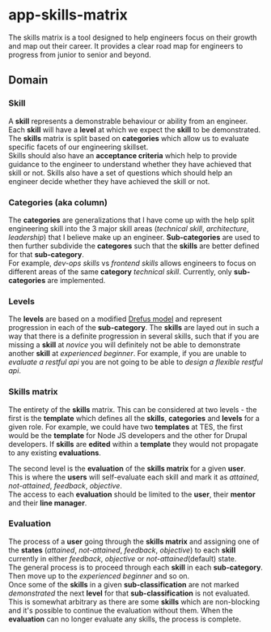 # app-skills-matrix

The skills matrix is a tool designed to help engineers focus on their growth and map out their career.
It provides a clear road map for engineers to progress from junior to senior and beyond.

## Domain

### Skill

A **skill** represents a demonstrable behaviour or ability from an engineer.  
Each **skill** will have a **level** at which we expect the **skill** to be demonstrated.  
The **skills** matrix is split based on **categories** which allow us to evaluate specific facets of our engineering skillset.  
Skills should also have an **acceptance criteria** which help to provide guidance to the engineer to understand whether they have achieved that skill or not.
Skills also have a set of questions which should help an engineer decide whether they have achieved the skill or not.

### Categories (aka column)

The **categories** are generalizations that I have come up with the help split engineering skill into the 3 major skill areas (*technical skill*, *architecture*, *leadership*) that I believe make up an engineer.
**Sub-categories** are used to then further subdivide the **categores** such that the **skills** are better defined for that **sub-category**.  
For example, *dev-ops skills* vs *frontend skills* allows engineers to focus on different areas of the same **category** *technical skill*.
Currently, only **sub-categories** are implemented.

### Levels

The **levels** are based on a modified [Drefus model](https://en.wikipedia.org/wiki/Dreyfus_model_of_skill_acquisition) and represent progression in each of the **sub-category**.
The **skills** are layed out in such a way that there is a definite progression in several skills, such that if you are missing a **skill** at *novice* you will definitely not be able to demonstrate another **skill** at *experienced beginner*.
For example, if you are unable to *evaluate a restful api* you are not going to be able to *design a flexible restful api*.

### Skills matrix

The entirety of the **skills** matrix.
This can be considered at two levels - the first is the **template** which defines all the **skills**, **categories** and **levels** for a given role.
For example, we could have two **templates** at TES, the first would be the **template** for Node JS developers and the other for Drupal developers.
If **skills** are **edited** within a **template** they would not propagate to any existing **evaluations**.

The second level is the **evaluation** of the **skills matrix** for a given **user**.  
This is where the **users** will self-evaluate each skill and mark it as *attained*, *not-attained*, *feedback*, *objective*.  
The access to each **evaluation** should be limited to the **user**, their **mentor** and their **line manager**.

### Evaluation

The process of a **user** going through the **skills matrix** and assigning one of the **states** (*attained*, *not-attained*, *feedback*, *objective*) 
to each **skill** currently in either *feedback*, *objective* or *not-attained*(default) state.  
The general process is to proceed through each **skill** in each **sub-category**.  
Then move up to the *experienced beginner* and so on.  
Once some of the **skills** in a given **sub-classification** are not marked *demonstrated* the next **level** for that **sub-classification** is not evaluated.  
This is somewhat arbitrary as there are some **skills** which are non-blocking and it's possible to continue the evaluation without them. 
When the **evaluation** can no longer evaluate any skills, the process is complete.
